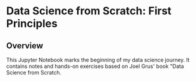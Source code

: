 # Data Science from Scratch: First Principles

## Overview

This Jupyter Notebook marks the beginning of my data science journey. It contains notes and hands-on exercises based on Joel Grus' book "Data Science from Scratch.

